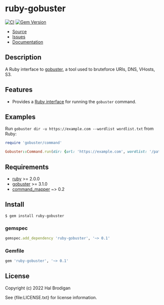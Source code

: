 # ruby-gobuster

[![CI](https://github.com/postmodern/ruby-gobuster/actions/workflows/ruby.yml/badge.svg)](https://github.com/postmodern/ruby-gobuster/actions/workflows/ruby.yml)
[![Gem Version](https://badge.fury.io/rb/ruby-gobuster.svg)](https://badge.fury.io/rb/ruby-gobuster)

* [Source](https://github.com/postmodern/ruby-gobuster/)
* [Issues](https://github.com/postmodern/ruby-gobuster/issues)
* [Documentation](http://rubydoc.info/gems/ruby-gobuster/frames)

## Description

A Ruby interface to [gobuster], a tool used to bruteforce URIs, DNS, VHosts, S3.

## Features

* Provides a [Ruby interface][Gobuster::Command] for running the `gobuster`
  command.

[Gobuster::Command]: https://rubydoc.info/gems/ruby-gobuster/Gobuster/Command

## Examples

Run `gobuster dir -u https://example.com --wordlist wordlist.txt` from Ruby:

```ruby
require 'gobuster/command'

Gobuster::Command.run(dir: {url: 'https://example.com', wordlist: '/path/to/wordlist.txt'})
```

## Requirements

* [ruby] >= 2.0.0
* [gobuster] >= 3.1.0
* [command_mapper] ~> 0.2

[ruby]: https://www.ruby-lang.org/
[command_mapper]: https://github.com/postmodern/command_mapper.rb#readme

## Install

```shell
$ gem install ruby-gobuster
```

### gemspec

```ruby
gemspec.add_dependency 'ruby-gobuster', '~> 0.1'
```

### Gemfile

```ruby
gem 'ruby-gobuster', '~> 0.1'
```

## License

Copyright (c) 2022 Hal Brodigan

See {file:LICENSE.txt} for license information.

[gobuster]: https://github.com/OJ/gobuster#readme
